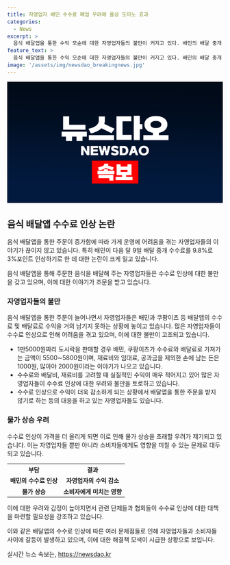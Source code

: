 ```yaml
---
title: 자영업자 배민 수수료 폐업 우려에 울상 도미노 효과
categories:
  - News
excerpt: >
  음식 배달앱을 통한 수익 모순에 대한 자영업자들의 불만이 커지고 있다. 배민의 배달 중개 수수료 9.8% 인상으로 인해 수익이 줄어들고, 이로 인해 많은 자영업자들이 극단적인 선택에 나서고 있다. 배달앱에 의한 수수료가 소비자에게 물가 상승을 가져올 수 있다는 우려도 나온다. 이에 대응하기 위해 입점업체와 배달앱 간의 수수료 협의 규정이나 정부의 산정 기준 마련이 필요하다는 목소리도 제기되고 있다.
feature_text: >
  음식 배달앱을 통한 수익 모순에 대한 자영업자들의 불만이 커지고 있다. 배민의 배달 중개 수수료 9.8% 인상으로 인해 수익이 줄어들고, 이로 인해 많은 자영업자들이 극단적인 선택에 나서고 있다. 배달앱에 의한 수수료가 소비자에게 물가 상승을 가져올 수 있다는 우려도 나온다. 이에 대응하기 위해 입점업체와 배달앱 간의 수수료 협의 규정이나 정부의 산정 기준 마련이 필요하다는 목소리도 제기되고 있다.
image: '/assets/img/newsdao_breakingnews.jpg'
---
```


<p><img src="/assets/img/newsdao_breakingnews.jpg" alt="ranknews 속보" /></p>

<h2 data-ke-size="size26">음식 배달앱 수수료 인상 논란</h2>

<p>음식 배달앱을 통한 주문이 증가함에 따라 가게 운영에 어려움을 겪는 자영업자들의 이야기가 끊이지 않고 있습니다. 특히 배민이 다음 달 9일 배달 중개 수수료를 9.8%로 3%포인트 인상하기로 한 데 대한 논란이 크게 일고 있습니다. </p>

<p data-ke-size="size16">음식 배달앱을 통해 주문한 음식을 배달해 주는 자영업자들은 수수료 인상에 대한 불만을 갖고 있으며, 이에 대한 이야기가 조문을 받고 있습니다.</p>

<h3>자영업자들의 불만</h3>

<p>음식 배달앱을 통한 주문이 늘어나면서 자영업자들은 배민과 쿠팡이츠 등 배달앱의 수수료 및 배달료로 수익을 거의 남기지 못하는 상황에 놓이고 있습니다. 많은 자영업자들이 수수료 인상으로 인해 어려움을 겪고 있으며, 이에 대한 불만이 고조되고 있습니다.</p>

<ul>
  <li>1만5000원짜리 도시락을 판매할 경우 배민, 쿠팡이츠가 수수료와 배달료로 가져가는 금액이 5500∼5800원이며, 재료비와 임대료, 공과금을 제외한 손에 남는 돈은 1000원, 많아야 2000원이라는 이야기가 나오고 있습니다.</li>
  <li>수수료와 배달비, 재료비를 고려할 때 실질적인 수익이 매우 적어지고 있어 많은 자영업자들이 수수료 인상에 대한 우려와 불만을 토로하고 있습니다.</li>
  <li>수수료 인상으로 수익이 더욱 감소하게 되는 상황에서 배달앱을 통한 주문을 받지 않기로 하는 등의 대응을 하고 있는 자영업자들도 있습니다.</li>
</ul>

<h3>물가 상승 우려</h3>

<p>수수료 인상이 가격을 더 올리게 되면 이로 인해 물가 상승을 초래할 우려가 제기되고 있습니다. 이는 자영업자들 뿐만 아니라 소비자들에게도 영향을 미칠 수 있는 문제로 대두되고 있습니다.</p>

<table>
  <tr>
    <th>부담</th>
    <th>결과</th>
  </tr>
  <tr>
    <td style="text-align: center; height: 17px;"><b>배민의 수수료 인상</b></td>
    <td style="text-align: center; height: 17px;"><b>자영업자의 수익 감소</b></td>
  </tr>
  <tr>
    <td style="text-align: center; height: 17px;"><b>물가 상승</b></td>
    <td style="text-align: center; height: 17px;"><b>소비자에게 미치는 영향</b></td>
  </tr>
</table>

<p>이에 대한 우려와 감정이 높아지면서 관련 단체들과 협회들이 수수료 인상에 대한 대책을 마련할 필요성을 강조하고 있습니다. </p>

<p>이와 같은 배달앱의 수수료 인상에 따른 여러 문제점들로 인해 자영업자들과 소비자들 사이에 갈등이 발생하고 있으며, 이에 대한 해결책 모색이 시급한 상황으로 보입니다.</p>
실시간 뉴스 속보는, <a href="https://newsdao.kr" rel="dofollow">https://newsdao.kr</a>


